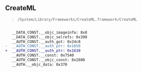 ## CreateML

> `/System/Library/Frameworks/CreateML.framework/CreateML`

```diff

   __DATA_CONST.__objc_imageinfo: 0x8
   __DATA_CONST.__objc_selrefs: 0x390
   __AUTH_CONST.__auth_got: 0x24c8
-  __AUTH_CONST.__auth_ptr: 0x1650
+  __AUTH_CONST.__auth_ptr: 0x1630
   __AUTH_CONST.__const: 0x7540
   __AUTH_CONST.__objc_const: 0x2600
   __AUTH.__objc_data: 0x370

```
